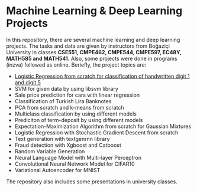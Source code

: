 # Machine Learning & Deep Learning Projects  
In this repository, there are several machine learning and deep learning projects. The tasks and data are given by instructors from Boğaziçi University in classes __CSE551, CMPE462, CMPE544, CMPE597, EC48Y, MATH585 and MATH541.__ Also, some projects were done in programs (inzva) followed  as online. Beriefly, the project topics are:  
- [Logistic Regression from scratch for classification of handwritten digit 1 and digit 5](https://github.com/elifyilmaz2027/projects/tree/main/Logistic%20Regression%20with%20Gradient%20Descent)  
- SVM for given data by using libsvm library  
- Sale price prediction for cars with linear regression  
- Classification of Turkish Lira Banknotes   
- PCA from scratch and k-means from scratch  
- Multiclass classification by using different models   
- Prediciton of term-deposit by using different models  
- Expectation-Maximization Algorithm from scratch for Gaussian Mixtures  
- Logistic Regression with Stochastic Gradient Descent from scratch  
- Text generation with textgenrnn library  
- Fraud detection with Xgboost and Catboost  
- Random Variable Generation  
- Neural Language Model with Multi-layer Perceptron  
- Convolutional Neural Network Model for CIFAR10  
- Variational Autoencoder for MNIST  

The repository also includes some presentations in university classes.  

